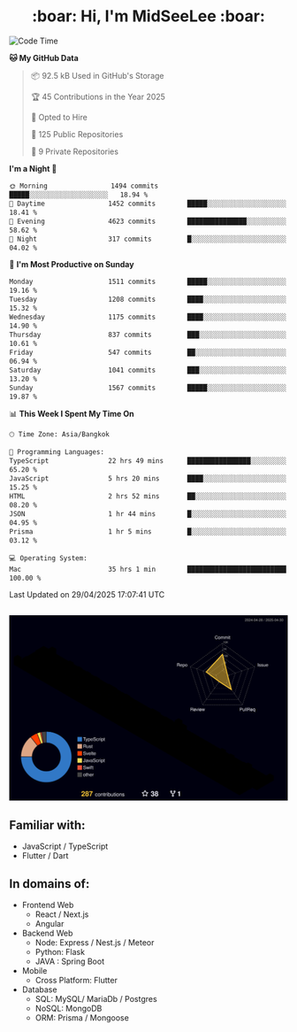 <h1 align="center"> :boar: Hi, I'm MidSeeLee :boar:</h1>
 
<!--START_SECTION:waka-->
![Code Time](http://img.shields.io/badge/Code%20Time-2%2C841%20hrs%207%20mins-blue)

**🐱 My GitHub Data** 

> 📦 92.5 kB Used in GitHub's Storage 
 > 
> 🏆 45 Contributions in the Year 2025
 > 
> 💼 Opted to Hire
 > 
> 📜 125 Public Repositories 
 > 
> 🔑 9 Private Repositories 
 > 
**I'm a Night 🦉** 

```text
🌞 Morning                1494 commits        █████░░░░░░░░░░░░░░░░░░░░   18.94 % 
🌆 Daytime                1452 commits        █████░░░░░░░░░░░░░░░░░░░░   18.41 % 
🌃 Evening                4623 commits        ███████████████░░░░░░░░░░   58.62 % 
🌙 Night                  317 commits         █░░░░░░░░░░░░░░░░░░░░░░░░   04.02 % 
```
📅 **I'm Most Productive on Sunday** 

```text
Monday                   1511 commits        █████░░░░░░░░░░░░░░░░░░░░   19.16 % 
Tuesday                  1208 commits        ████░░░░░░░░░░░░░░░░░░░░░   15.32 % 
Wednesday                1175 commits        ████░░░░░░░░░░░░░░░░░░░░░   14.90 % 
Thursday                 837 commits         ███░░░░░░░░░░░░░░░░░░░░░░   10.61 % 
Friday                   547 commits         ██░░░░░░░░░░░░░░░░░░░░░░░   06.94 % 
Saturday                 1041 commits        ███░░░░░░░░░░░░░░░░░░░░░░   13.20 % 
Sunday                   1567 commits        █████░░░░░░░░░░░░░░░░░░░░   19.87 % 
```


📊 **This Week I Spent My Time On** 

```text
🕑︎ Time Zone: Asia/Bangkok

💬 Programming Languages: 
TypeScript               22 hrs 49 mins      ████████████████░░░░░░░░░   65.20 % 
JavaScript               5 hrs 20 mins       ████░░░░░░░░░░░░░░░░░░░░░   15.25 % 
HTML                     2 hrs 52 mins       ██░░░░░░░░░░░░░░░░░░░░░░░   08.20 % 
JSON                     1 hr 44 mins        █░░░░░░░░░░░░░░░░░░░░░░░░   04.95 % 
Prisma                   1 hr 5 mins         █░░░░░░░░░░░░░░░░░░░░░░░░   03.12 % 

💻 Operating System: 
Mac                      35 hrs 1 min        █████████████████████████   100.00 % 
```


 Last Updated on 29/04/2025 17:07:41 UTC
<!--END_SECTION:waka-->

##

![](./profile-3d-contrib/profile-night-rainbow.svg)

## Familiar with:
- JavaScript / TypeScript
- Flutter / Dart

## In domains of:
- Frontend Web
  - React / Next.js
  - Angular
- Backend Web
  - Node: Express / Nest.js / Meteor
  - Python: Flask
  - JAVA : Spring Boot
- Mobile
  - Cross Platform: Flutter
- Database
  - SQL: MySQL/ MariaDb / Postgres
  - NoSQL: MongoDB
  - ORM: Prisma / Mongoose
